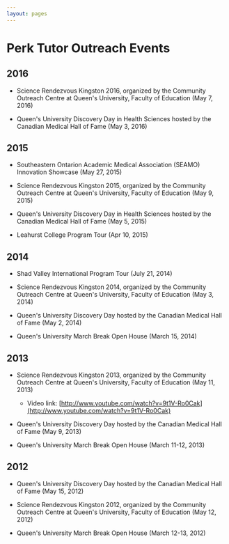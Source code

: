 ```yaml
---
layout: pages
---
```

# Perk Tutor Outreach Events


## 2016

*   Science Rendezvous Kingston 2016, organized by the Community Outreach Centre at Queen's University, Faculty of Education (May 7, 2016)

*   Queen's University Discovery Day in Health Sciences hosted by the Canadian Medical Hall of Fame (May 3, 2016)


## 2015

*   Southeastern Ontarion Academic Medical Association (SEAMO) Innovation Showcase (May 27, 2015)

*   Science Rendezvous Kingston 2015, organized by the Community Outreach Centre at Queen's University, Faculty of Education (May 9, 2015)

*   Queen's University Discovery Day in Health Sciences hosted by the Canadian Medical Hall of Fame (May 5, 2015)

*   Leahurst College Program Tour (Apr 10, 2015)


## 2014

*   Shad Valley International Program Tour (July 21, 2014)

*   Science Rendezvous Kingston 2014, organized by the Community Outreach Centre at Queen's University, Faculty of Education (May 3, 2014)

*   Queen's University Discovery Day hosted by the Canadian Medical Hall of Fame (May 2, 2014)

*   Queen's University March Break Open House (March 15, 2014)


## 2013

*   Science Rendezvous Kingston 2013, organized by the Community Outreach Centre at Queen's University, Faculty of Education (May 11, 2013)

    *   Video link: [http://www.youtube.com/watch?v=9t1V-Ro0Cak](http://www.youtube.com/watch?v=9t1V-Ro0Cak)
    
*   Queen's University Discovery Day hosted by the Canadian Medical Hall of Fame (May 9, 2013)

*   Queen's University March Break Open House (March 11-12, 2013)


## 2012

*   Queen's University Discovery Day hosted by the Canadian Medical Hall of Fame (May 15, 2012)

*   Science Rendezvous Kingston 2012, organized by the Community Outreach Centre at Queen's University, Faculty of Education (May 12, 2012)

*   Queen's University March Break Open House (March 12-13, 2012)
